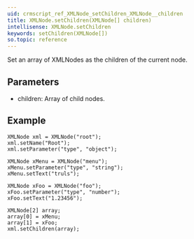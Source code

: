 ```yaml
---
uid: crmscript_ref_XMLNode_setChildren_XMLNode__children
title: XMLNode.setChildren(XMLNode[] children)
intellisense: XMLNode.setChildren
keywords: setChildren(XMLNode[])
so.topic: reference
---
```


Set an array of XMLNodes as the children of the current node.



## Parameters


 - children: Array of child nodes.





## Example
    
    XMLNode xml = XMLNode("root");
    xml.setName("Root");
    xml.setParameter("type", "object");
    
    XMLNode xMenu = XMLNode("menu");
    xMenu.setParameter("type", "string");
    xMenu.setText("truls");
    
    XMLNode xFoo = XMLNode("foo");
    xFoo.setParameter("type", "number");
    xFoo.setText("1.23456");
    
    XMLNode[2] array;
    array[0] = xMenu;
    array[1] = xFoo;
    xml.setChildren(array);



